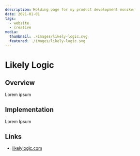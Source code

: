 ```yaml
---
description: Holding page for my product development moniker
date: 2021-01-01
tags:
  - website
  - creative
media:
  thumbnail: ./images/likely-logic.svg
  featured: ./images/likely-logic.svg
---
```


# Likely Logic

## Overview

Lorem ipsum

## Implementation

Lorem Ipsum

## Links

- [likelylogic.com](https://likelylogic.com)


